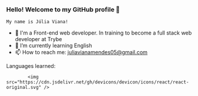 ### Hello!  Welcome to my GitHub profile 👋
    My name is Júlia Viana!

- 🔭 I'm a Front-end web developer. In training to become a full stack web developer at Trybe
- 🌱 I’m currently learning English
- 📫 How to reach me: juliavianamendes05@gmail.com

Languages learned:

            <img src="https://cdn.jsdelivr.net/gh/devicons/devicon/icons/react/react-original.svg" />
          
<!--
**JuliaV05/JuliaV05** is a ✨ _special_ ✨ repository because its `README.md` (this file) appears on your GitHub profile.

Here are some ideas to get you started:

- 🔭 I'm a Front-end web developer. In training to become a full stack web developer at Trybe
- 🌱 I’m currently learning English
- 👯 I’m looking to collaborate on ...
- 🤔 I’m looking for help with ...
- 💬 Ask me about ...
- 📫 How to reach me: juliavianamendes05@gmail.com
- 😄 Pronouns: ...
- ⚡ Fun fact: ...
-->
